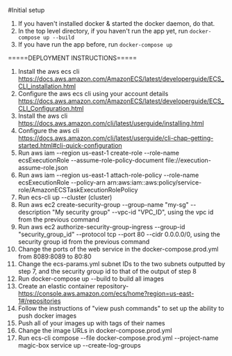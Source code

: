 #Initial setup
1. If you haven't installed docker & started the docker daemon, do that.
2. In the top level directory, if you haven't run the app yet, run `docker-compose up --build`
3. If you have run the app before, run `docker-compose up`

=====DEPLOYMENT INSTRUCTIONS=====
1. Install the aws ecs cli https://docs.aws.amazon.com/AmazonECS/latest/developerguide/ECS_CLI_installation.html
2. Configure the aws ecs cli using your account details https://docs.aws.amazon.com/AmazonECS/latest/developerguide/ECS_CLI_Configuration.html
3. Install the aws cli https://docs.aws.amazon.com/cli/latest/userguide/installing.html
4. Configure the aws cli https://docs.aws.amazon.com/cli/latest/userguide/cli-chap-getting-started.html#cli-quick-configuration
5. Run aws iam --region us-east-1 create-role --role-name ecsExecutionRole --assume-role-policy-document file://execution-assume-role.json
6. Run aws iam --region us-east-1 attach-role-policy --role-name ecsExecutionRole --policy-arn arn:aws:iam::aws:policy/service-role/AmazonECSTaskExecutionRolePolicy
7. Run ecs-cli up --cluster (cluster)
8. Run aws ec2 create-security-group --group-name "my-sg" --description "My security group" --vpc-id "VPC_ID", using the vpc id from the previous command
9. Run aws ec2 authorize-security-group-ingress --group-id "security_group_id" --protocol tcp --port 80 --cidr 0.0.0.0/0, using the security group id from the previous command
10. Change the ports of the web service in the docker-compose.prod.yml from 8089:8089 to 80:80
11. Change the ecs-params.yml subnet IDs to the two subnets outputted by step 7, and the security group id to that of the output of step 8
12. Run docker-compose up --build to build all images
13. Create an elastic container repository- https://console.aws.amazon.com/ecs/home?region=us-east-1#/repositories
14. Follow the instructions of "view push commands" to set up the ability to push docker images
15. Push all of your images up with tags of their names
16. Change the image URLs in docker-compose.prod.yml
17. Run ecs-cli compose --file docker-compose.prod.yml --project-name magic-box service up  --create-log-groups